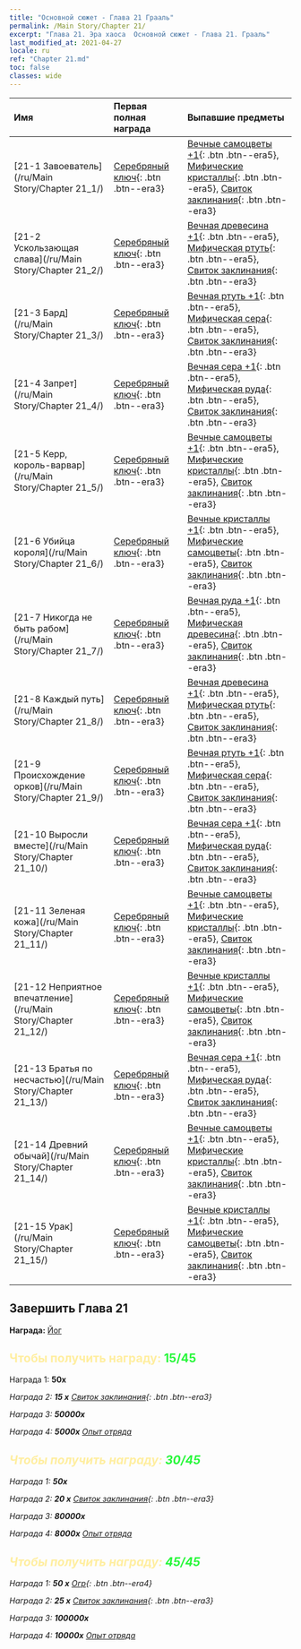 ```yaml
---
title: "Основной сюжет - Глава 21 Грааль"
permalink: /Main Story/Chapter 21/
excerpt: "Глава 21. Эра хаоса  Основной сюжет - Глава 21. Грааль"
last_modified_at: 2021-04-27
locale: ru
ref: "Chapter 21.md"
toc: false
classes: wide
---
```


  | Имя |  Первая полная награда | Выпавшие предметы |
  |:------------|:------------|:------------| 
  | [21-1 Завоеватель](/ru/Main Story/Chapter 21_1/) | [Серебряный ключ](/ItemsRU/con_693/){: .btn .btn--era3} | [Вечные самоцветы +1](/ItemsRU/mat_72/){: .btn .btn--era5}, [Мифические кристаллы](/ItemsRU/mat_66/){: .btn .btn--era5}, [Свиток заклинания](/ItemsRU/con_694/){: .btn .btn--era3} |
  | [21-2 Ускользающая слава](/ru/Main Story/Chapter 21_2/) | [Серебряный ключ](/ItemsRU/con_693/){: .btn .btn--era3} | [Вечная древесина +1](/ItemsRU/mat_69/){: .btn .btn--era5}, [Мифическая ртуть](/ItemsRU/mat_63/){: .btn .btn--era5}, [Свиток заклинания](/ItemsRU/con_694/){: .btn .btn--era3} |
  | [21-3 Бард](/ru/Main Story/Chapter 21_3/) | [Серебряный ключ](/ItemsRU/con_693/){: .btn .btn--era3} | [Вечная ртуть +1](/ItemsRU/mat_70/){: .btn .btn--era5}, [Мифическая сера](/ItemsRU/mat_64/){: .btn .btn--era5}, [Свиток заклинания](/ItemsRU/con_694/){: .btn .btn--era3} |
  | [21-4 Запрет](/ru/Main Story/Chapter 21_4/) | [Серебряный ключ](/ItemsRU/con_693/){: .btn .btn--era3} | [Вечная сера +1](/ItemsRU/mat_71/){: .btn .btn--era5}, [Мифическая руда](/ItemsRU/mat_61/){: .btn .btn--era5}, [Свиток заклинания](/ItemsRU/con_694/){: .btn .btn--era3} |
  | [21-5 Керр, король-варвар](/ru/Main Story/Chapter 21_5/) | [Серебряный ключ](/ItemsRU/con_693/){: .btn .btn--era3} | [Вечные самоцветы +1](/ItemsRU/mat_72/){: .btn .btn--era5}, [Мифические кристаллы](/ItemsRU/mat_66/){: .btn .btn--era5}, [Свиток заклинания](/ItemsRU/con_694/){: .btn .btn--era3} |
  | [21-6 Убийца короля](/ru/Main Story/Chapter 21_6/) | [Серебряный ключ](/ItemsRU/con_693/){: .btn .btn--era3} | [Вечные кристаллы +1](/ItemsRU/mat_73/){: .btn .btn--era5}, [Мифические самоцветы](/ItemsRU/mat_65/){: .btn .btn--era5}, [Свиток заклинания](/ItemsRU/con_694/){: .btn .btn--era3} |
  | [21-7 Никогда не быть рабом](/ru/Main Story/Chapter 21_7/) | [Серебряный ключ](/ItemsRU/con_693/){: .btn .btn--era3} | [Вечная руда +1](/ItemsRU/mat_68/){: .btn .btn--era5}, [Мифическая древесина](/ItemsRU/mat_62/){: .btn .btn--era5}, [Свиток заклинания](/ItemsRU/con_694/){: .btn .btn--era3} |
  | [21-8 Каждый путь](/ru/Main Story/Chapter 21_8/) | [Серебряный ключ](/ItemsRU/con_693/){: .btn .btn--era3} | [Вечная древесина +1](/ItemsRU/mat_69/){: .btn .btn--era5}, [Мифическая ртуть](/ItemsRU/mat_63/){: .btn .btn--era5}, [Свиток заклинания](/ItemsRU/con_694/){: .btn .btn--era3} |
  | [21-9 Происхождение орков](/ru/Main Story/Chapter 21_9/) | [Серебряный ключ](/ItemsRU/con_693/){: .btn .btn--era3} | [Вечная ртуть +1](/ItemsRU/mat_70/){: .btn .btn--era5}, [Мифическая сера](/ItemsRU/mat_64/){: .btn .btn--era5}, [Свиток заклинания](/ItemsRU/con_694/){: .btn .btn--era3} |
  | [21-10 Выросли вместе](/ru/Main Story/Chapter 21_10/) | [Серебряный ключ](/ItemsRU/con_693/){: .btn .btn--era3} | [Вечная сера +1](/ItemsRU/mat_71/){: .btn .btn--era5}, [Мифическая руда](/ItemsRU/mat_61/){: .btn .btn--era5}, [Свиток заклинания](/ItemsRU/con_694/){: .btn .btn--era3} |
  | [21-11 Зеленая кожа](/ru/Main Story/Chapter 21_11/) | [Серебряный ключ](/ItemsRU/con_693/){: .btn .btn--era3} | [Вечные самоцветы +1](/ItemsRU/mat_72/){: .btn .btn--era5}, [Мифические кристаллы](/ItemsRU/mat_66/){: .btn .btn--era5}, [Свиток заклинания](/ItemsRU/con_694/){: .btn .btn--era3} |
  | [21-12 Неприятное впечатление](/ru/Main Story/Chapter 21_12/) | [Серебряный ключ](/ItemsRU/con_693/){: .btn .btn--era3} | [Вечные кристаллы +1](/ItemsRU/mat_73/){: .btn .btn--era5}, [Мифические самоцветы](/ItemsRU/mat_65/){: .btn .btn--era5}, [Свиток заклинания](/ItemsRU/con_694/){: .btn .btn--era3} |
  | [21-13 Братья по несчастью](/ru/Main Story/Chapter 21_13/) | [Серебряный ключ](/ItemsRU/con_693/){: .btn .btn--era3} | [Вечная сера +1](/ItemsRU/mat_71/){: .btn .btn--era5}, [Мифическая руда](/ItemsRU/mat_61/){: .btn .btn--era5}, [Свиток заклинания](/ItemsRU/con_694/){: .btn .btn--era3} |
  | [21-14 Древний обычай](/ru/Main Story/Chapter 21_14/) | [Серебряный ключ](/ItemsRU/con_693/){: .btn .btn--era3} | [Вечные самоцветы +1](/ItemsRU/mat_72/){: .btn .btn--era5}, [Мифические кристаллы](/ItemsRU/mat_66/){: .btn .btn--era5}, [Свиток заклинания](/ItemsRU/con_694/){: .btn .btn--era3} |
  | [21-15 Урак](/ru/Main Story/Chapter 21_15/) | [Серебряный ключ](/ItemsRU/con_693/){: .btn .btn--era3} | [Вечные кристаллы +1](/ItemsRU/mat_73/){: .btn .btn--era5}, [Мифические самоцветы](/ItemsRU/mat_65/){: .btn .btn--era5}, [Свиток заклинания](/ItemsRU/con_694/){: .btn .btn--era3} |


## Завершить Глава 21

 **Награда:** [Йог](/ru/heroes/Yog/)



## <span style="color: #ffeea0">Чтобы получить награду: </span><span style="color: #27f73a">15/45</span>

 Награда 1:  **50x** <i class="fas fa-gem"/>

 Награда 2: **15 x** [Свиток заклинания](/ItemsRU/con_694/){: .btn .btn--era3}

 Награда 3:  **50000x** <i class="fas fa-coins"/>

 Награда 4:  **5000x** [Опыт отряда](/ItemsRU/con_902/)



## <span style="color: #ffeea0">Чтобы получить награду: </span><span style="color: #27f73a">30/45</span>

 Награда 1:  **50x** <i class="fas fa-gem"/>

 Награда 2: **20 x** [Свиток заклинания](/ItemsRU/con_694/){: .btn .btn--era3}

 Награда 3:  **80000x** <i class="fas fa-coins"/>

 Награда 4:  **8000x** [Опыт отряда](/ItemsRU/con_902/)



## <span style="color: #ffeea0">Чтобы получить награду: </span><span style="color: #27f73a">45/45</span>

 Награда 1: **50 x** [Огр](/ItemsRU/unt_220/){: .btn .btn--era4}

 Награда 2: **25 x** [Свиток заклинания](/ItemsRU/con_694/){: .btn .btn--era3}

 Награда 3:  **100000x** <i class="fas fa-coins"/>

 Награда 4:  **10000x** [Опыт отряда](/ItemsRU/con_902/)

